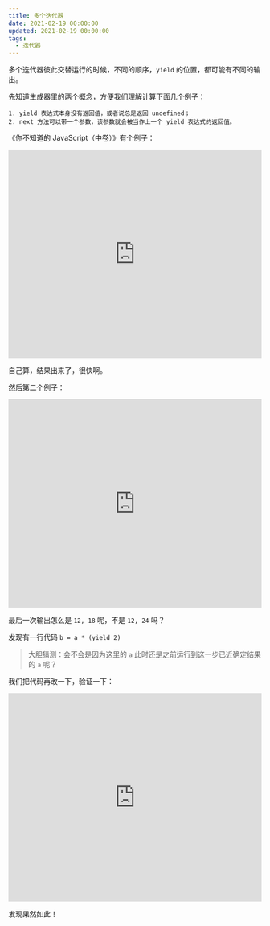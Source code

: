 ```yaml
---
title: 多个迭代器
date: 2021-02-19 00:00:00
updated: 2021-02-19 00:00:00
tags:
  - 迭代器
---
```


多个迭代器彼此交替运行的时候，不同的顺序，`yield` 的位置，都可能有不同的输出。

<!-- more -->

先知道生成器里的两个概念，方便我们理解计算下面几个例子：

    1. yield 表达式本身没有返回值，或者说总是返回 undefined；
    2. next 方法可以带一个参数，该参数就会被当作上一个 yield 表达式的返回值。

《你不知道的 JavaScript（中卷）》有个例子：

<iframe height="415" style="width: 100%;" scrolling="no" title="多个生成器1" src="https://codepen.io/quietdw/embed/wvoeEgp?height=412&theme-id=light&default-tab=js,result" frameborder="no" loading="lazy" allowtransparency="true" allowfullscreen="true">
  See the Pen <a href='https://codepen.io/quietdw/pen/wvoeEgp'>多个生成器1</a> by jiang
  (<a href='https://codepen.io/quietdw'>@quietdw</a>) on <a href='https://codepen.io'>CodePen</a>.
</iframe>

自己算，结果出来了，很快啊。

然后第二个例子：

<iframe height="415" style="width: 100%;" scrolling="no" title="多个生成器2" src="https://codepen.io/quietdw/embed/yLVXxrd?height=416&theme-id=light&default-tab=js,result" frameborder="no" loading="lazy" allowtransparency="true" allowfullscreen="true">
  See the Pen <a href='https://codepen.io/quietdw/pen/yLVXxrd'>多个生成器2</a> by jiang
  (<a href='https://codepen.io/quietdw'>@quietdw</a>) on <a href='https://codepen.io'>CodePen</a>.
</iframe>

最后一次输出怎么是 `12, 18` 呢，不是 `12, 24` 吗？

发现有一行代码 `b = a * (yield 2)`

> 大胆猜测：会不会是因为这里的 `a` 此时还是之前运行到这一步已近确定结果的 `a` 呢？

我们把代码再改一下，验证一下：

<iframe height="415" style="width: 100%;" scrolling="no" title="多个生成器3" src="https://codepen.io/quietdw/embed/XWNgxrX?height=411&theme-id=light&default-tab=js,result" frameborder="no" loading="lazy" allowtransparency="true" allowfullscreen="true">
  See the Pen <a href='https://codepen.io/quietdw/pen/XWNgxrX'>多个生成器3</a> by jiang
  (<a href='https://codepen.io/quietdw'>@quietdw</a>) on <a href='https://codepen.io'>CodePen</a>.
</iframe>

发现果然如此！
